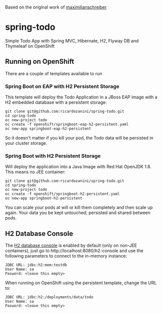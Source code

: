 Based on the original work of [maximilianschreiber](https://github.com/maximilianschreiber/spring-todo)

# spring-todo
Simple Todo App with Spring MVC, Hibernate, H2, Flyway DB and Thymeleaf on OpenShift

## Running on OpenShift

There are a couple of templates available to run 

### Spring Boot on EAP with H2 Persistent Storage

This template will deploy the Todo Application in a JBoss EAP image with a H2 embedded database with a persistent storage:

```shell
git clone git@github.com:ricardozanini/spring-todo.git
cd spring-todo
oc new-project todo
oc create -f openshift/springboot-eap-h2-persistent.yaml
oc new-app springboot-eap-h2-persistent
```
So it doesn't matter if you kill your pod, the Todo data will be persisted in your cluster storage.

### Spring Boot with H2 Persistent Storage

Will deploy the application into a Java Image with Red Hat OpenJDK 1.8. This means no JEE container:

```shell
git clone git@github.com:ricardozanini/spring-todo.git
cd spring-todo
oc new-project todo
oc create -f openshift/springboot-h2-persistent.yaml
oc new-app springboot-h2-persistent
```

You can scale your pods at will or kill them completely and then scale up again. Your data you be kept untouched, persisted and shared between pods.

## H2 Database Console

The [H2 database console](https://medium.com/@harittweets/how-to-connect-to-h2-database-during-development-testing-using-spring-boot-44bbb287570) is enabled by default (only on non-JEE containers), just go to http://localhost:8080/h2-console and use the following parameters to connect to the in-memory instance:

```
JDBC URL: jdbc:h2:mem:testdb
User Name: sa
Pasword: <leave this empty>
```

When running on OpenShift using the persistent template, change the URL to:

```
JDBC URL: jdbc:h2:/deployments/data/todo
User Name: sa
Pasword: <leave this empty>
```
